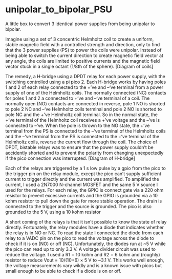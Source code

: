 # unipolar_to_bipolar_PSU
A little box to convert 3 identical power supplies from being unipolar to bipolar. 

Imagine using a set of 3 concentric Helmholtz coil to create a uniform, stable magnetic field with a controlled strength and direction, only to find that the 3 power supplies (PS) to power the coils were unipolar. Instead of being able to switch the current direction to create magnetic field vector at any angle, the coils are limited to positive currents and the magnetic field vector stuck in a single octant (1/8th of the sphere). 
[Diagram of coils]

The remedy, a H-bridge using a DPDT relay for each power supply, with the switching controlled using a pi pico 2. Each H-bridge works by having poles 1 and 2 of each relay connected to the +’ve and –‘ve terminal from a power supply of one of the Helmholtz coils. The normally connected (NC) contacts for poles 1 and 2 a connected to +’ve and –‘ve terminal of a coil. The normally open (NO) contacts are connected in reverse, pole 1 NO is shorted to pole 2 NC and –‘ve Helmholtz coils terminal and pole 2 NO is shorted to pole NC and the +’ve Helmholtz coil terminal. So in the normal state, the +’ve terminal of the Helmholtz coil receives a +’ve voltage and the –‘ve is connected to –‘ve. When the pole is thrown to the NO state, the +’ve terminal from the PS is connected to the –‘ve terminal of the Helmholtz coils and the –‘ve terminal from the PS is connected to the +‘ve terminal of the Helmholtz coils, reverse the current flow through the coil. The choice of DPDT, bistable relays was to ensure that the power supply couldn’t be accidently shorted and to prevent the polarity from changing unexpectedly if the pico connection was interrupted. 
[Diagram of H-bridge]

Each of the relays are triggered by a 1 s low pulse by a gpio from the pico to the trigger pin on the relay module, except the pico can’t supply sufficient current to trigger directly and the current was amplified. To amplified the current, I used a 2N7000 N-channel MOSFET and the same 5 V source I used for the relays. For each relay, the GPIO is connect gate via a 220 ohm resistor to prevent excessive currents and the GPIO is grounded via a 10 kohm resistor to pull down the gate for more stable operation. The drain is connected to the trigger and the source is grounded. The pico is also grounded to the 5 V, using a 10 kohm resistor

A short coming of the relays is that it isn’t possible to know the state of relay directly. Fortunately, the relay modules have a diode that indicates whether the relay is in NO or NC. To read the state I connected the diode from each relay to a VADC pin on the pico to read the voltage across the diode to check if it is on (NO) or off (NC). Unfortunately, the diodes run at ~5 V while the pico can read up to only 3.3 V. A voltage divider circuit was used to reduce the voltage. I used a R1 = 10 kohm and R2 = 6 kohm and (roughly) resistor to reduce Vout = 10/(10+6) × 5 V to ~3.1 V.  This works well enough, the voltage measurements vary wildly and is a known issue with picos but small enough to be able to check if a diode is on or off.
